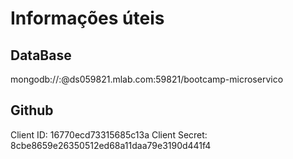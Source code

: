 # Informações úteis

## DataBase
mongodb://<dbuser>:<dbpassword>@ds059821.mlab.com:59821/bootcamp-microservico


## Github

Client ID: 16770ecd73315685c13a
Client Secret: 8cbe8659e26350512ed68a11daa79e3190d441f4